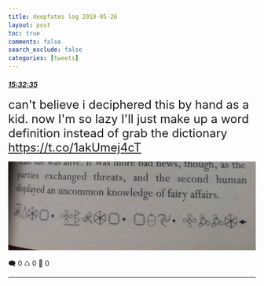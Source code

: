 ```yaml
---
title: deepfates log 2019-05-26
layout: post
toc: true
comments: false
search_exclude: false
categories: [tweets]
---
```



#### <a href = "https://twitter.com/deepfates/status/1132761473929736194">*15:32:35*</a>

<font size="5">can't believe i deciphered this by hand as a kid. now I'm so lazy I'll just make up a word definition instead of grab the dictionary  https://t.co/1akUmej4cT</font>

![image from twitter](/images/D7hgjP7U8AA4tpN.jpg)


🗨️ 0 ♺ 0 🤍  0   

---
    
            

